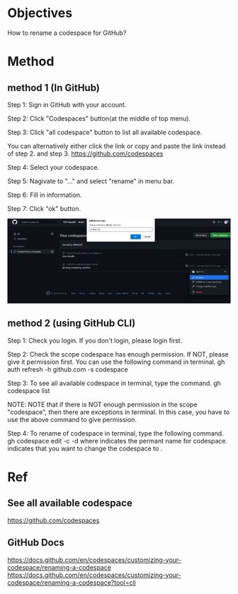 # Objectives
How to rename a codespace for GitHub?

# Method
## method 1 (In GitHub)
Step 1:
Sign in GitHub with your account.

Step 2:
Click "Codespaces" button(at the middle of top menu).

Step 3:
Click "all codespace" button to list all available codespace.

You can alternatively either click the link or copy and paste the link instead of step 2. and step 3.
https://github.com/codespaces

Step 4:
Select your codespace.

Step 5:
Nagivate to "..." and select "rename" in menu bar.

Step 6:
Fill in information.

Step 7:
Click "ok" button.

<img src="https://github.com/40843245/Github_tutorial/blob/main/CodeSpace/Rename/RenameCodespace1.jpg">

## method 2 (using GitHub CLI)
Step 1:
Check you login. If you don't login, please login first.

Step 2:
Check the scope codespace has enough permission.
If NOT, please give it permission first.
You can use the following command in terminal.
gh auth refresh -h github.com -s codespace

Step 3:
To see all available codespace in terminal, type the command.
gh codespace list

NOTE:
NOTE that if there is NOT enough permission in the scope "codespace", then there are exceptions in terminal.
In this case, you have to use the above command to give permission.

Step 4:
To rename of codespace in terminal, type the following command.
gh codespace edit -c <PERMANENT-CODESPACE-NAME> -d <NEW-DISPLAY-NAME>
where
<PERMANENT-CODESPACE-NAME> indicates the permant name for codespace.
<NEW-DISPLAY-NAME> indicates that you want to change the codespace to <NEW-DISPLAY-NAME>.


# Ref
## See all available codespace
https://github.com/codespaces
## GitHub Docs
https://docs.github.com/en/codespaces/customizing-your-codespace/renaming-a-codespace
https://docs.github.com/en/codespaces/customizing-your-codespace/renaming-a-codespace?tool=cli
